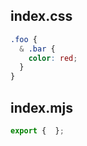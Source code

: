 ## index.css

```css
.foo {
  & .bar {
    color: red;
  }
}


```

## index.mjs

```mjs
export {  };
```
